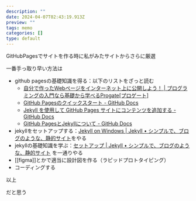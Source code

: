 ```yaml
---
description: ""
date: 2024-04-07T02:43:19.913Z
preview: ""
tags: memo
categories: []
type: default
---
```


GitHubPagesでサイトを作る時に私がみたサイトからさらに厳選

一番手っ取り早い方法は
- github pagesの基礎知識を得る：以下のリストをざっと読む
	- [自分で作ったWebページをインターネット上に公開しよう！ | プログラミングの入門なら基礎から学べるProgate\[プロゲート\]](https://prog-8.com/docs/github-pages)
	- [GitHub Pagesのクイックスタート - GitHub Docs](https://docs.github.com/ja/pages/quickstart)
	- [Jekyll を使用して GitHub Pages サイトにコンテンツを追加する - GitHub Docs](https://docs.github.com/ja/pages/setting-up-a-github-pages-site-with-jekyll/adding-content-to-your-github-pages-site-using-jekyll#about-content-in-jekyll-sites)
	- [GitHub PagesとJekyllについて - GitHub Docs](https://docs.github.com/ja/pages/setting-up-a-github-pages-site-with-jekyll/about-github-pages-and-jekyll)
- jekyllをセットアップする：[Jekyll on Windows | Jekyll • シンプルで、ブログのような、静的サイト](https://jekyllrb-ja.github.io/docs/installation/windows/)をやる
- jekyllの基礎知識を学ぶ：[セットアップ | Jekyll • シンプルで、ブログのような、静的サイト](https://jekyllrb-ja.github.io/docs/step-by-step/01-setup/)
を一通りやる
- [[figma]]とかで適当に設計図を作る（ラピッドプロトタイピング）
- コーディングする

以上

だと思う
